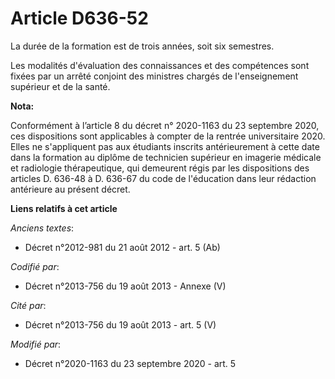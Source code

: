 # Article D636-52

La durée de la formation est de trois années, soit six semestres.

Les modalités d'évaluation des connaissances et des compétences sont fixées par un arrêté conjoint des ministres chargés de
l'enseignement supérieur et de la santé.

**Nota:**

Conformément à l’article 8 du décret n° 2020-1163 du 23 septembre 2020, ces dispositions sont applicables à compter de la
rentrée universitaire 2020. Elles ne s'appliquent pas aux étudiants inscrits antérieurement à cette date dans la formation au
diplôme de technicien supérieur en imagerie médicale et radiologie thérapeutique, qui demeurent régis par les dispositions
des articles D. 636-48 à D. 636-67 du code de l'éducation dans leur rédaction antérieure au présent décret.

**Liens relatifs à cet article**

_Anciens textes_:

  - Décret n°2012-981 du 21 août 2012 - art. 5 (Ab)

_Codifié par_:

  - Décret n°2013-756 du 19 août 2013 -  Annexe (V)

_Cité par_:

  - Décret n°2013-756 du 19 août 2013 - art. 5 (V)

_Modifié par_:

  - Décret n°2020-1163 du 23 septembre 2020 - art. 5
